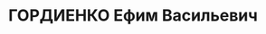 ---
title: ГОРДИЕНКО Ефим Васильевич
description: "1899 року народження, рудник \"Вітка\" Сталінського району Донецької\
  \ області, українець, освіта вища, безпартійний. Проживав: сел. Берестівка Донецької\
  \ області, шахта № 6-14. Помічник головногоінженеру треста \"Макіїввугілля\". \n\
  \  Заарештований 8 жовтня 1937 року. Засуджений військовою колегією Верховного Суду\
  \ СРСР на 20 років ВТТ з позбавленням прав на 5 років. \n  Реабілітований у 1955\
  \ році."
---